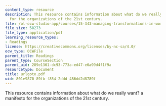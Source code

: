 ```yaml
---
content_type: resource
description: This resource contains information about what do we really want? a manifesto
  for the organizations of the 21st century.
file: /ol-ocw-studio-app/courses/15-343-managing-transformations-in-work-organizations-and-society-spring-2002/801e987089fbf8542ddd486dd2d8789f_urlgoto.pdf
file_size: 58273
file_type: application/pdf
learning_resource_types:
- Readings
license: https://creativecommons.org/licenses/by-nc-sa/4.0/
ocw_type: OCWFile
parent_title: Readings
parent_type: CourseSection
parent_uid: 289e1361-dc93-773a-ed47-e6a99d4f1f9a
resourcetype: Document
title: urlgoto.pdf
uid: 801e9870-89fb-f854-2ddd-486dd2d8789f
---
```

This resource contains information about what do we really want? a manifesto for the organizations of the 21st century.